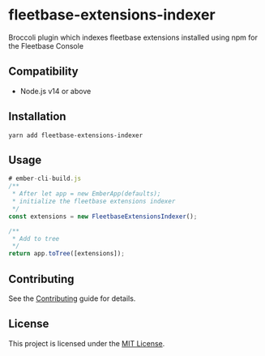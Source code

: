 # fleetbase-extensions-indexer

Broccoli plugin which indexes fleetbase extensions installed using npm for the Fleetbase Console


## Compatibility

* Node.js v14 or above


## Installation

```
yarn add fleetbase-extensions-indexer
```


## Usage

```js
# ember-cli-build.js
/**
 * After let app = new EmberApp(defaults);
 * initialize the fleetbase extensions indexer
 */
const extensions = new FleetbaseExtensionsIndexer();

/**
 * Add to tree
 */
return app.toTree([extensions]);
```


## Contributing

See the [Contributing](CONTRIBUTING.md) guide for details.


## License

This project is licensed under the [MIT License](LICENSE.md).
